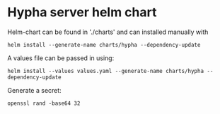 # Hypha server helm chart

Helm-chart can be found in './charts' and can installed manually with

    helm install --generate-name charts/hypha --dependency-update

A values file can be passed in using:

    helm install --values values.yaml --generate-name charts/hypha --dependency-update

Generate a secret:

    openssl rand -base64 32
